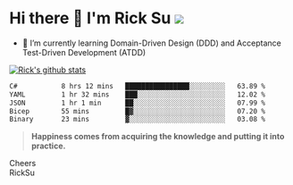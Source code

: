 # Hi there 👋 I'm Rick Su ![](https://komarev.com/ghpvc/?username=ricksu978)
<!--
**ricksu978/ricksu978** is a ✨ _special_ ✨ repository because its `README.md` (this file) appears on your GitHub profile.

Here are some ideas to get you started:

- 🔭 I’m currently working on ...
-->
- 🌱 I’m currently learning Domain-Driven Design (DDD) and Acceptance Test-Driven Development (ATDD)
<!--
- 👯 I’m looking to collaborate on ...
- 🤔 I’m looking for help with ...
- 💬 Ask me about ...
- 📫 How to reach me: ...
- 😄 Pronouns: ...
- ⚡ Fun fact: ...
-->
[![Rick's github stats](https://github-readme-stats.vercel.app/api?username=ricksu978&theme=dark)](https://github.com/ricksu978/ricksu978)

<!--START_SECTION:waka-->

```txt
C#           8 hrs 12 mins   ████████████████░░░░░░░░░   63.89 %
YAML         1 hr 32 mins    ███░░░░░░░░░░░░░░░░░░░░░░   12.02 %
JSON         1 hr 1 min      ██░░░░░░░░░░░░░░░░░░░░░░░   07.99 %
Bicep        55 mins         █▓░░░░░░░░░░░░░░░░░░░░░░░   07.20 %
Binary       23 mins         ▓░░░░░░░░░░░░░░░░░░░░░░░░   03.08 %
```

<!--END_SECTION:waka-->

> **Happiness comes from acquiring the knowledge and putting it into practice.**

Cheers  
RickSu 
